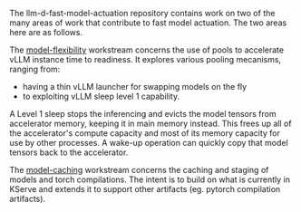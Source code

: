The llm-d-fast-model-actuation repository contains work on two of the
many areas of work that contribute to fast model actuation. The two
areas here are as follows.

The [model-flexibility](model-flexibility) workstream concerns the use
of pools to accelerate vLLM instance time to readiness. It explores
various pooling mecanisms, ranging from:
- having a thin vLLM launcher for swapping models on the fly
- to exploiting vLLM sleep level 1 capability. 

A Level 1 sleep stops the inferencing and evicts the model tensors from
accelerator memory, keeping it in main memory instead. This frees up
all of the accelerator's compute capacity and most of its memory
capacity for use by other processes. A wake-up operation can quickly
copy that model tensors back to the accelerator. 

The [model-caching](model-caching) workstream concerns the caching and
staging of models and torch compilations. The intent is to build on
what is currently in KServe and extends it to support other artifacts
(eg. pytorch compilation artifacts).

